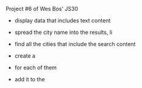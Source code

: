 Project #6 of Wes Bos' JS30

- display data that includes text content
- spread the city name into the results, li


- find all the cities that include the search content
- create a <li> for each of them
- add it to the <ul>
